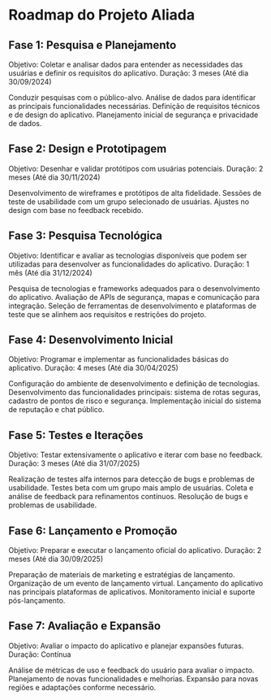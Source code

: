 # Roadmap do Projeto Aliada

## Fase 1: Pesquisa e Planejamento
Objetivo: Coletar e analisar dados para entender as necessidades das usuárias e definir os requisitos do aplicativo.
Duração: 3 meses (Até dia 30/09/2024)

Conduzir pesquisas com o público-alvo.
Análise de dados para identificar as principais funcionalidades necessárias.
Definição de requisitos técnicos e de design do aplicativo.
Planejamento inicial de segurança e privacidade de dados.

## Fase 2: Design e Prototipagem
Objetivo: Desenhar e validar protótipos com usuárias potenciais.
Duração: 2 meses (Até dia 30/11/2024)

Desenvolvimento de wireframes e protótipos de alta fidelidade.
Sessões de teste de usabilidade com um grupo selecionado de usuárias.
Ajustes no design com base no feedback recebido.

## Fase 3: Pesquisa Tecnológica
Objetivo: Identificar e avaliar as tecnologias disponíveis que podem ser utilizadas para desenvolver as funcionalidades do aplicativo.
Duração: 1 mês (Até dia 31/12/2024)

Pesquisa de tecnologias e frameworks adequados para o desenvolvimento do aplicativo.
Avaliação de APIs de segurança, mapas e comunicação para integração.
Seleção de ferramentas de desenvolvimento e plataformas de teste que se alinhem aos requisitos e restrições do projeto.

## Fase 4: Desenvolvimento Inicial
Objetivo: Programar e implementar as funcionalidades básicas do aplicativo.
Duração: 4 meses (Até dia 30/04/2025)

Configuração do ambiente de desenvolvimento e definição de tecnologias.
Desenvolvimento das funcionalidades principais: sistema de rotas seguras, cadastro de pontos de risco e segurança.
Implementação inicial do sistema de reputação e chat público.

## Fase 5: Testes e Iterações
Objetivo: Testar extensivamente o aplicativo e iterar com base no feedback.
Duração: 3 meses (Até dia 31/07/2025)

Realização de testes alfa internos para detecção de bugs e problemas de usabilidade.
Testes beta com um grupo mais amplo de usuárias.
Coleta e análise de feedback para refinamentos contínuos.
Resolução de bugs e problemas de usabilidade.

## Fase 6: Lançamento e Promoção
Objetivo: Preparar e executar o lançamento oficial do aplicativo.
Duração: 2 meses (Até dia 30/09/2025)

Preparação de materiais de marketing e estratégias de lançamento.
Organização de um evento de lançamento virtual.
Lançamento do aplicativo nas principais plataformas de aplicativos.
Monitoramento inicial e suporte pós-lançamento.

## Fase 7: Avaliação e Expansão
Objetivo: Avaliar o impacto do aplicativo e planejar expansões futuras.
Duração: Contínua

Análise de métricas de uso e feedback do usuário para avaliar o impacto.
Planejamento de novas funcionalidades e melhorias.
Expansão para novas regiões e adaptações conforme necessário.
